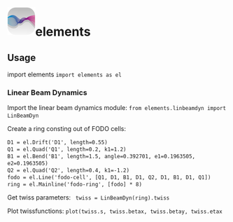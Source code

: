 <img src="images/icons/svg/logo.svg" width="64" height="64" align="left"/>

# elements


## Usage
import elements
```import elements as el```

### Linear Beam Dynamics
Import the linear beam dynamics module:
```from elements.linbeamdyn import LinBeamDyn```

Create a ring consting out of FODO cells:  
```
D1 = el.Drift('D1', length=0.55)
Q1 = el.Quad('Q1', length=0.2, k1=1.2)
B1 = el.Bend('B1', length=1.5, angle=0.392701, e1=0.1963505, e2=0.1963505)
Q2 = el.Quad('Q2', length=0.4, k1=-1.2)
fodo = el.Line('fodo-cell', [Q1, D1, B1, D1, Q2, D1, B1, D1, Q1])
ring = el.Mainline('fodo-ring', [fodo] * 8)
```

Get twiss parameters:
``` twiss = LinBeamDyn(ring).twiss```

Plot twissfunctions:
```plot(twiss.s, twiss.betax, twiss.betay, twiss.etax```

